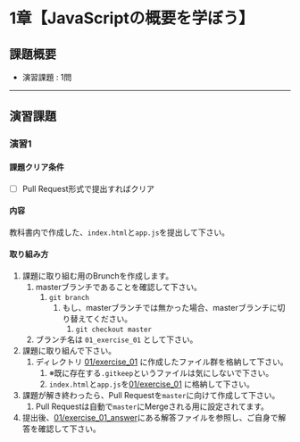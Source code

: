 # 1章【JavaScriptの概要を学ぼう】

## 課題概要
 - 演習課題 : 1問

---
## 演習課題
### 演習1
#### 課題クリア条件
- [ ] Pull Request形式で提出すればクリア

#### 内容
教科書内で作成した、`index.html`と`app.js`を提出して下さい。

#### 取り組み方
1. 課題に取り組む用のBrunchを作成します。
   1. masterブランチであることを確認して下さい。
      1. `git branch`
         1. もし、masterブランチでは無かった場合、masterブランチに切り替えてください。
            1. `git checkout master`
   1. ブランチ名は `01_exercise_01` として下さい。
1. 課題に取り組んで下さい。
   1. ディレクトリ [01/exercise_01](./exercise_01) に作成したファイル群を格納して下さい。
      1. ※既に存在する`.gitkeep`というファイルは気にしないで下さい。
      1. `index.html`と`app.js`を[01/exercise_01](./exercise_01) に格納して下さい。
1. 課題が解き終わったら、Pull Requestを`master`に向けて作成して下さい。
   1. Pull Requestは自動で`master`にMergeされる用に設定されてます。
1. 提出後、[01/exercise_01_answer](./exercise_01_answer)にある解答ファイルを参照し、ご自身で解答を確認して下さい。
